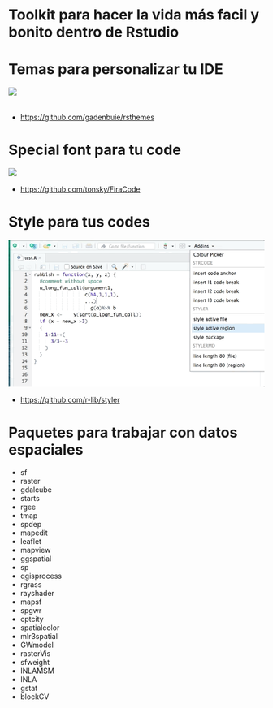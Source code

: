 # Toolkit para hacer la vida más facil y bonito dentro de Rstudio


# Temas para personalizar tu **IDE**
<img src="https://raw.githubusercontent.com/gadenbuie/rsthemes/assets/rsthemes.gif">
<br/>
<br/>

 * https://github.com/gadenbuie/rsthemes

# Special font para tu code
<img src = "https://raw.githubusercontent.com/tonsky/FiraCode/4e040928e6a7d6fa8cfe267c741aca944a0d1ac5/extras/logo.svg">

* https://github.com/tonsky/FiraCode

# Style para tus codes
<img src= "https://raw.githubusercontent.com/lorenzwalthert/some_raw_data/master/styler_0.1.gif">

* https://github.com/r-lib/styler


# Paquetes para trabajar con datos espaciales

 * sf
 * raster
 * gdalcube
 * starts
 * rgee
 * tmap
 * spdep
 * mapedit
 * leaflet
 * mapview
 * ggspatial
 * sp
 * qgisprocess
 * rgrass
 * rayshader
 * mapsf
 * spgwr
 * cptcity
 * spatialcolor
 * mlr3spatial
 * GWmodel
 * rasterVis
 * sfweight
 * INLAMSM
 * INLA
 * gstat
 * blockCV

